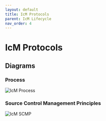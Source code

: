 ```yaml
---
layout: default
title: IcM Protocols
parent: IcM Lifecycle
nav_order: 4
---
```


# IcM Protocols

## Diagrams

### Process

![IcM Process](https://raw.githubusercontent.com/Software-For-Love/incident-management-protocols/master/img/diagrams/sfl-icm-Process.png)

### Source Control Management Principles

![IcM SCMP](https://raw.githubusercontent.com/Software-For-Love/incident-management-protocols/master/img/diagrams/sfl-icm-Source%20Control%20Management%20Principles.png)

